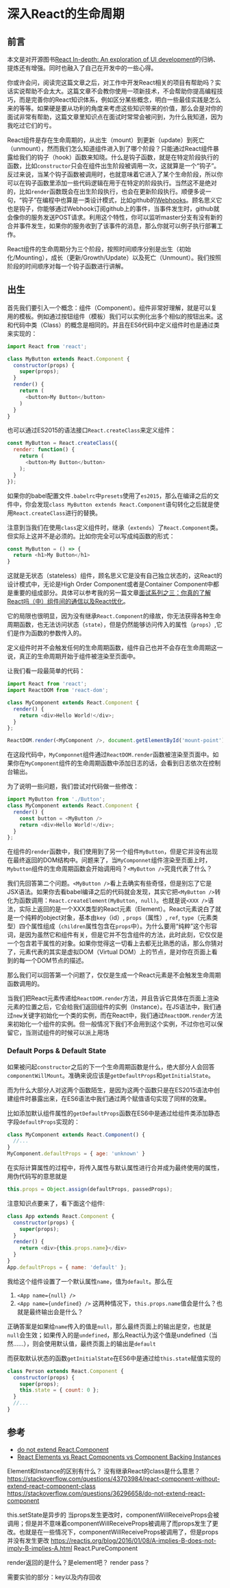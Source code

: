 # 深入React的生命周期

## 前言

本文是对开源图书[React In-depth: An exploration of UI development](https://www.gitbook.com/book/developmentarc/react-indepth/details)的归纳、提炼还有增强。同时也融入了自己在开发中的一些心得。

你或许会问，阅读完这篇文章之后，对工作中开发React相关的项目有帮助吗？实话实说帮助不会太大。这篇文章不会教你使用一项新技术，不会帮助你提高编程技巧，而是完善你的React知识体系，例如区分某些概念，明白一些最佳实践是怎么来的等等。如果硬是要从功利的角度来考虑这些知识带来的价值，那么会是对你的面试非常有帮助，这篇文章里知识点在面试时常常会被问到，为什么我知道，因为我吃过它们的亏。

React组件是存在生命周期的，从出生（mount）到更新（update）到死亡（unmount），然而我们怎么知道组件进入到了哪个阶段？只能通过React组件暴露给我们的钩子（hook）函数来知晓。什么是钩子函数，就是在特定阶段执行的函数，比如`constructor`只会在组件出生阶段被调用一次，这就算是一个“钩子”。反过来说，当某个钩子函数被调用时，也就意味着它进入了某个生命阶段，所以你可以在钩子函数里添加一些代码逻辑在用于在特定的阶段执行。当然这不是绝对的，比如`render`函数既会在出生阶段执行，也会在更新阶段执行。顺便多说一句，“钩子”在编程中也算是一类设计模式，比如github的[Webhooks](https://developer.github.com/webhooks/)。顾名思义它也是钩子，你能够通过Webhook订阅github上的事件，当事件发生时，github就会像你的服务发送POST请求。利用这个特性，你可以监听master分支有没有新的合并事件发生，如果你的服务收到了该事件的消息，那么你就可以例子执行部署工作。

React组件的生命周期分为三个阶段，按照时间顺序分别是出生（初始化/Mounting），成长（更新/Growth/Update）以及死亡（Unmount）。我们按照阶段的时间顺序对每一个钩子函数进行讲解。

## 出生

首先我们要引入一个概念：组件（Component）。组件非常好理解，就是可以复用的模板。例如通过按钮组件（模板）我们可以实例化出多个相似的按钮出来。这和代码中类（Class）的概念是相同的。并且在ES6代码中定义组件时也是通过类来实现的：
```javascript
import React from 'react';

class MyButton extends React.Component {
  constructor(props) {
    super(props);
  }
  render() {
    return (
      <button>My Button</button>
    )
  }
}
```
也可以通过ES2015的语法接口`React.createClass`来定义组件：
```javascript
const MyButton = React.createClass({
  render: function() {
    return (
      <button>My Button</button>      
    );
  }
});
```
如果你的babel配置文件`.babelrc`中`presets`使用了`es2015`，那么在编译之后的文件中，你会发现`class MyButton extends React.Component`语句转化之后就是使用`React.createClass`进行的替换。

注意到当我们在使用`class`定义组件时，继承（`extends`）了`React.Component`类。但实际上这并不是必须的。比如你完全可以写成纯函数的形式：
```javascript
const MyButton = () => {
  return <h1>My Button</h1>
}
```
这就是无状态（stateless）组件，顾名思义它是没有自己独立状态的，这React的设计模式中，无论是High Order Component或者是Container Component中都是重要的组成部分。具体可以参考我的另一篇文章[面试系列之三：你真的了解React吗（中）组件间的通信以及React优化](https://zhuanlan.zhihu.com/p/27828866)。

它的局限也很明显，因为没有继承`React.Component`的缘故，你无法获得各种生命周期函数，也无法访问状态（`state`），但是仍然能够访问传入的属性（`props`）,它们是作为函数的参数传入的。

定义组件时并不会触发任何的生命周期函数，组件自己也并不会存在生命周期这一说，真正的生命周期开始于组件被渲染至页面中。

让我们看一段最简单的代码：
```javascript
import React from 'react';
import ReactDOM from 'react-dom';

class MyComponent extends React.Component {
  render() {
    return <div>Hello World!</div>;
  }
};

ReactDOM.render(<MyComponent />, document.getElementById('mount-point'));
```
在这段代码中，`MyComponnet`组件通过`ReactDOM.render`函数被渲染至页面中。如果你在`MyComponent`组件的生命周期函数中添加日志的话，会看到日志依次在控制台输出。

为了说明一些问题，我们尝试对代码做一些修改：
```javascript
import MyButton from './Button';
class MyComponent extends React.Component {
  render() {
    const button = <MyButton />
    return <div>Hello World!</div>;
  }
};
```
在组件的`render`函数中，我们使用到了另一个组件`MyButton`，但是它并没有出现在最终返回的DOM结构中。问题来了，当`MyComponnet`组件渲染至页面上时，`Mybutton`组件的生命周期函数会开始调用吗？`<MyButton />`究竟代表了什么？

我们先回答第二个问题。`<MyButton />`看上去确实有些奇怪，但是别忘了它是JSX语法。如果你去看babel编译之后的代码就会发现，其实它把`<MyButton />`转化为函数调用：`React.createElement(MyButton, null)`。也就是说`<XXX />`语法，实际上返回的是一个XXX类型的React元素（Element）。React元素说白了就是一个纯粹的object对象，基本由`key`（id）, `props`（属性）, `ref`, `type`（元素类型）四个属性组成（`children`属性包含在`props`中）。为什么要用“纯粹”这个形容词，是因为虽然它和组件有关，但是它并不包含组件的方法，此时此刻，它仅仅是一个包含若干属性的对象。如果你觉得这一切看上去都无比熟悉的话，那么你猜对了，元素代表的其实是虚拟DOM（Virtual DOM）上的节点，是对你在页面上看到的每一个DOM节点的描述。

那么我们可以回答第一个问题了，仅仅是生成一个React元素是不会触发生命周期函数调用的。

当我们把React元素传递给`ReactDOM.render`方法，并且告诉它具体在页面上渲染元素的位置之后，它会给我们返回组件的实例（Instance）。在JS语法中，我们通过`new`关键字初始化一个类的实例，而在React中，我们通过`ReactDOM.render`方法来初始化一个组件的实例。但一般情况下我们不会用到这个实例，不过你也可以保留它，当测试组件的时候可以派上用场


### Default Porps & Default State

如果被问起`constructor`之后的下一个生命周期函数是什么，绝大部分人会回答`componentWillMount`。准确来说应该是`getDefaultProps`和`getInitialState`。

而为什么大部分人对这两个函数陌生，是因为这两个函数只是在ES2015语法中创建组件时暴露出来，在ES6语法中我们通过两个赋值语句实现了同样的效果。

比如添加默认组件属性的`getDefaultProps`函数在ES6中是通过给组件类添加静态字段`defaultProps`实现的：
```javascript
class MyComponent extends React.Component() {
  //...
}
MyComponent.defaultProps = { age: 'unknown' }
```

在实际计算属性的过程中，将传入属性与默认属性进行合并成为最终使用的属性，用伪代码写的意思就是
```javascript
this.props = Object.assign(defaultProps, passedProps);
```
注意知识点要来了，看下面这个组件:
```javascript
class App extends React.Component {
  constructor(props) {
    super(props);
  }
  render() {
    return <div>{this.props.name}</div>
  }
}
App.defaultProps = { name: 'default' }; 
```

我给这个组件设置了一个默认属性`name`，值为`default`。那么在
1. `<App name={null} />`
2. `<App name={undefined} />`
这两种情况下，`this.props.name`值会是什么？也就是最终输出会是什么？

正确答案是如果给`name`传入的值是`null`，那么最终页面上的输出是空，也就是`null`会生效；如果传入的是`undefined`，那么React认为这个值是undefined（当然……），则会使用默认值，最终页面上的输出是`default`

而获取默认状态的函数`getInitialState`在ES6中是通过给`this.state`赋值实现的
```javascript
class Person extends React.Component {
  constructor(props) {
    super(props);
    this.state = { count: 0 };
  }
  //...
}
```

## 参考

- [do not extend React.Component](https://stackoverflow.com/questions/36296658/do-not-extend-react-component)
- [React Elements vs React Components vs Component Backing Instances](https://medium.com/@fay_jai/react-elements-vs-react-components-vs-component-backing-instances-14d42729f62)

Element和Instance的区别有什么？
没有继承React的class是什么意思？
https://stackoverflow.com/questions/43703984/react-component-without-extend-react-component-class
https://stackoverflow.com/questions/36296658/do-not-extend-react-component

this.setState是异步的
当props发生更改时，componentWillReceiveProps会被调用；但是并不意味着componentWillReceiveProps被调用了而props发生了更改。也就是在一些情况下，componentWillReceiveProps被调用了，但是props并没有发生更改
https://reactjs.org/blog/2016/01/08/A-implies-B-does-not-imply-B-implies-A.html
React.PureComponent

render返回的是什么？是element吧？
render pass？

需要实验的部分：key以及内存回收